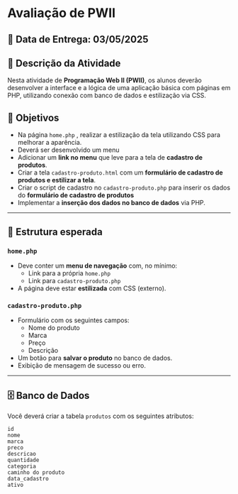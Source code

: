 # Avaliação de PWII
## 📅 **Data de Entrega:** 03/05/2025
## 📝 Descrição da Atividade

Nesta atividade de **Programação Web II (PWII)**, os alunos deverão desenvolver a interface e a lógica de uma aplicação básica com páginas em PHP, utilizando conexão com banco de dados e estilização via CSS.

## 🎯 Objetivos

- Na página `home.php` , realizar a estilização da tela utilizando CSS para melhorar a aparência.
- Deverá ser desenvolvido um menu
- Adicionar um **link no menu** que leve para a tela de **cadastro de produtos**.
- Criar a tela `cadastro-produto.html` com um **formulário de cadastro de produtos e estilizar a tela**.
- Criar o script de cadastro no `cadastro-produto.php` para inserir os dados do **formulário de cadastro de produtos** 
- Implementar a **inserção dos dados no banco de dados** via PHP. 

---

## 📄 Estrutura esperada 

### `home.php`
- Deve conter um **menu de navegação** com, no mínimo:
  - Link para a própria `home.php`
  - Link para `cadastro-produto.php`
- A página deve estar **estilizada** com CSS (externo).
  
### `cadastro-produto.php`
- Formulário com os seguintes campos:
  - Nome do produto
  - Marca
  - Preço
  - Descrição
- Um botão para **salvar o produto** no banco de dados.
- Exibição de mensagem de sucesso ou erro.

---

## 🗄️ Banco de Dados

Você deverá criar a tabela `produtos` com os seguintes atributos:

    id 
    nome
    marca
    preco
    descricao 
    quantidade
    categoria 
    caminho do produto 
    data_cadastro 
    ativo

